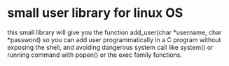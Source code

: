 # small user library for linux OS

this small library will give you the function add_user(char \*username, char \*password)
so you can add user programmatically in a C program without exposing the shell, and avoiding 
dangerous system call like system() or running command with popen() or the exec family functions.


